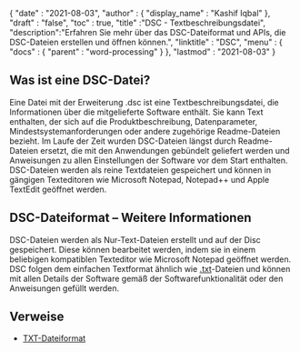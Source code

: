 {
  "date" : "2021-08-03",
  "author" : {
    "display_name" : "Kashif Iqbal"
},
  "draft" : "false",
  "toc" : true,
  "title" :"DSC - Textbeschreibungsdatei",
  "description":"Erfahren Sie mehr über das DSC-Dateiformat und APIs, die DSC-Dateien erstellen und öffnen können.",
  "linktitle" : "DSC",
  "menu" : {
    "docs" : {
      "parent" : "word-processing"
}
},
  "lastmod" : "2021-08-03"
}

## Was ist eine DSC-Datei?

Eine Datei mit der Erweiterung .dsc ist eine Textbeschreibungsdatei, die Informationen über die mitgelieferte Software enthält. Sie kann Text enthalten, der sich auf die Produktbeschreibung, Datenparameter, Mindestsystemanforderungen oder andere zugehörige Readme-Dateien bezieht. Im Laufe der Zeit wurden DSC-Dateien längst durch Readme-Dateien ersetzt, die mit den Anwendungen gebündelt geliefert werden und Anweisungen zu allen Einstellungen der Software vor dem Start enthalten. DSC-Dateien werden als reine Textdateien gespeichert und können in gängigen Texteditoren wie Microsoft Notepad, Notepad++ und Apple TextEdit geöffnet werden.

## DSC-Dateiformat – Weitere Informationen

DSC-Dateien werden als Nur-Text-Dateien erstellt und auf der Disc gespeichert. Diese können bearbeitet werden, indem sie in einem beliebigen kompatiblen Texteditor wie Microsoft Notepad geöffnet werden. DSC folgen dem einfachen Textformat ähnlich wie [.txt](/de/word-processing/txt/)-Dateien und können mit allen Details der Software gemäß der Softwarefunktionalität oder den Anweisungen gefüllt werden.

## Verweise

* [TXT-Dateiformat](https://en.wikipedia.org/wiki/Text_file)

